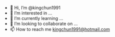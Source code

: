 - 👋 Hi, I’m @kingchun1991
- 👀 I’m interested in ...
- 🌱 I’m currently learning ...
- 💞️ I’m looking to collaborate on ...
- 📫 How to reach me kingchun1991@hotmail.com

<!---
kingchun1991/kingchun1991 is a ✨ special ✨ repository because its `README.md` (this file) appears on your GitHub profile.
You can click the Preview link to take a look at your changes.
--->
